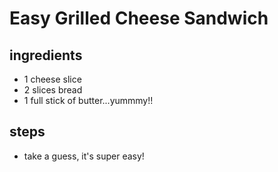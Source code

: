 # Easy Grilled Cheese Sandwich

## ingredients
* 1 cheese slice
* 2 slices bread
* 1 full stick of butter...yummmy!!

## steps
* take a guess, it's super easy!

